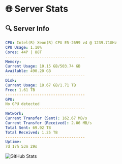 # 🌐 Server Stats
## 🔍 Server Info
```yaml
CPU: Intel(R) Xeon(R) CPU E5-2699 v4 @ 1239.71GHz
CPU Usage: 1.10%
Cores: 44P | 88T
-----------------------------------
Memory:
Current Usage: 10.15 GB/503.74 GB
Available: 490.20 GB
-----------------------------------
Disk:
Current Usage: 18.67 GB/1.71 TB
Free: 1.61 TB
-----------------------------------
GPU:
No GPU detected
-----------------------------------
Network:
Current Transfer (Sent): 162.67 MB/s
Current Transfer (Received): 2.06 MB/s
Total Sent: 69.92 TB
Total Received: 1.25 TB
-----------------------------------
Uptime:
7d 17h 53m 29s
```
![GitHub Stats](https://img.shields.io/badge/Updated-2025-02-15_16:36:47-blue)